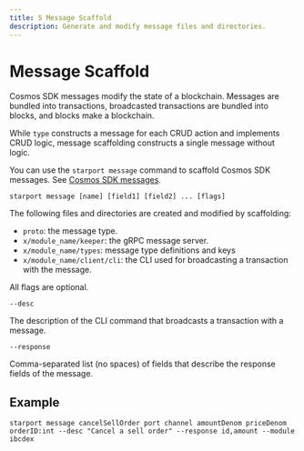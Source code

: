 ```yaml
---
title: 5 Message Scaffold
description: Generate and modify message files and directories.
---
```


# Message Scaffold

Cosmos SDK messages modify the state of a blockchain. Messages are bundled into transactions, broadcasted transactions are bundled into blocks, and blocks make a blockchain.

While `type` constructs a message for each CRUD action and implements CRUD logic, message scaffolding constructs a single message without logic.

You can use the `starport message` command to scaffold Cosmos SDK messages. See [Cosmos SDK messages](https://docs.cosmos.network/v0.42/building-modules/messages-and-queries.html).

```
starport message [name] [field1] [field2] ... [flags]
```

The following files and directories are created and modified by scaffolding:

- `proto`: the message type.
- `x/module_name/keeper`: the gRPC message server.
- `x/module_name/types`: message type definitions and keys
- `x/module_name/client/cli`: the CLI used for broadcasting a transaction with the message.

All flags are optional.

`--desc`

The description of the CLI command that broadcasts a transaction with a message.

`--response`

Comma-separated list (no spaces) of fields that describe the response fields of the message.

## Example

```
starport message cancelSellOrder port channel amountDenom priceDenom orderID:int --desc "Cancel a sell order" --response id,amount --module ibcdex
```
